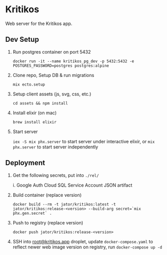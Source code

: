 # Kritikos

Web server for the Kritikos app.

## Dev Setup

1. Run postgres container on port 5432

    `docker run -it --name kritikos_pg_dev -p 5432:5432 -e POSTGRES_PASSWORD=postgres postgres:alpine`

2. Clone repo, Setup DB & run migrations

    `mix ecto.setup`

3. Setup client assets (js, svg, css, etc.)

    `cd assets && npm install`

3. Install elixir (on mac)

    `brew install elixir`
    
4. Start server

    `iex -S mix phx.server` to start server under interactive elixir, or `mix phx.server` to start server independently


## Deployment

1. Get the following secrets, put into `./rel/`

    i. Google Auth Cloud SQL Service Account JSON artifact

2. Build container (replace version)

    ```docker build --rm -t jator/kritikos:latest -t jator/kritikos:release-<version> --build-arg secret=`mix phx.gen.secret` .```

3. Push to registry (replace version)

    `docker push jator/kritikos:release-<version>`

4. SSH into root@kritikos.app droplet, update `docker-compose.yaml` to reflect newer web image version on registry, run `docker-compose up -d`
